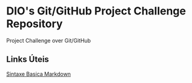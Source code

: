 # DIO's Git/GitHub Project Challenge Repository
Project Challenge over Git/GitHub

## Links Úteis

[Sintaxe Basica Markdown](https://www.markdownguide.org/getting-started/)
